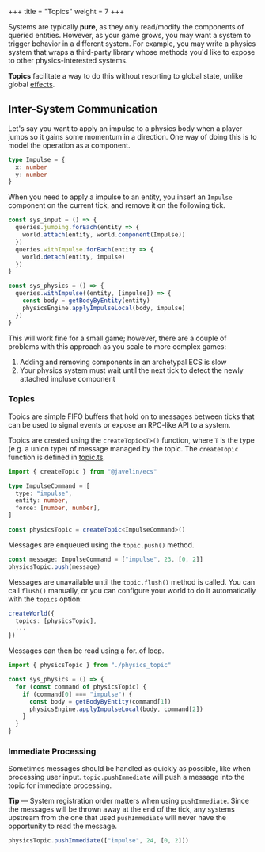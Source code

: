 +++
title = "Topics"
weight = 7
+++

Systems are typically **pure**, as they only read/modify the components of queried entities. However, as your game grows, you may want a system to trigger behavior in a different system. For example, you may write a physics system that wraps a third-party library whose methods you'd like to expose to other physics-interested systems.

**Topics** facilitate a way to do this without resorting to global state, unlike global [effects](/ecs/effects).

## Inter-System Communication

Let's say you want to apply an impulse to a physics body when a player jumps so it gains some momentum in a direction. One way of doing this is to model the operation as a component.

```ts
type Impulse = {
  x: number
  y: number
}
```

When you need to apply a impulse to an entity, you insert an `Impulse` component on the current tick, and remove it on the following tick.

```ts
const sys_input = () => {
  queries.jumping.forEach(entity => {
    world.attach(entity, world.component(Impulse))
  })
  queries.withImpulse.forEach(entity => {
    world.detach(entity, impulse)
  })
}

const sys_physics = () => {
  queries.withImpulse((entity, [impulse]) => {
    const body = getBodyByEntity(entity)
    physicsEngine.applyImpulseLocal(body, impulse)
  })
}
```

This will work fine for a small game; however, there are a couple of problems with this approach as you scale to more complex games:
1. Adding and removing components in an archetypal ECS is slow
2. Your physics system must wait until the next tick to detect the newly attached impluse component

### Topics

Topics are simple FIFO buffers that hold on to messages between ticks that can be used to signal events or expose an RPC-like API to a system.

Topics are created using the `createTopic<T>()` function, where `T` is the type (e.g. a union type) of message managed by the topic. The `createTopic` function is defined in [topic.ts](https://github.com/3mcd/javelin/blob/master/packages/ecs/src/topic.ts).

```ts
import { createTopic } from "@javelin/ecs"

type ImpulseCommand = [
  type: "impulse",
  entity: number,
  force: [number, number],
]

const physicsTopic = createTopic<ImpulseCommand>()
```

Messages are enqueued using the `topic.push()` method.

```ts
const message: ImpulseCommand = ["impulse", 23, [0, 2]]
physicsTopic.push(message)
```

Messages are unavailable until the `topic.flush()` method is called. You can call `flush()` manually, or you can configure your world to do it automatically with the `topics` option:

```ts
createWorld({
  topics: [physicsTopic],
  ...
})
```

Messages can then be read using a for..of loop.

```ts
import { physicsTopic } from "./physics_topic"

const sys_physics = () => {
  for (const command of physicsTopic) {
    if (command[0] === "impulse") {
      const body = getBodyByEntity(command[1])
      physicsEngine.applyImpulseLocal(body, command[2])
    }
  }
}
```

### Immediate Processing

Sometimes messages should be handled as quickly as possible, like when processing user input. `topic.pushImmediate` will push a message into the topic for immediate processing.

<aside>
  <p>
    <strong>Tip</strong> — System registration order matters when using <code>pushImmediate</code>. Since the messages will be thrown away at the end of the tick, any systems upstream from the one that used <code>pushImmediate</code> will never have the opportunity to read the message.
  </p>
</aside>

```ts
physicsTopic.pushImmediate(["impulse", 24, [0, 2]])
```
